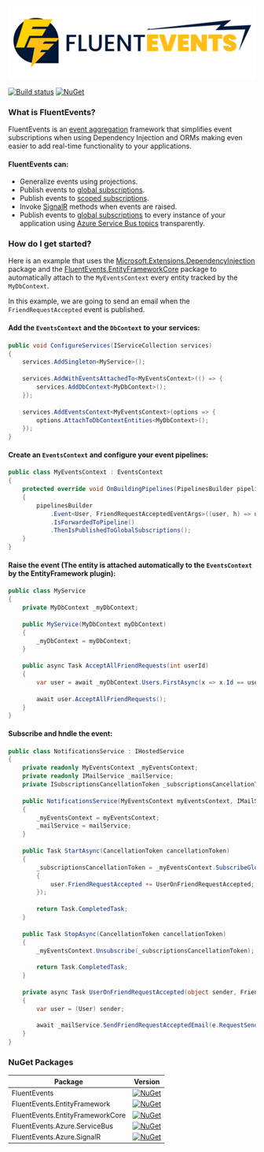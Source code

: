 ![Logo](logo_extended.svg)

[![Build status](https://luca-s.visualstudio.com/FluentEvents/_apis/build/status/FluentEvents-CI)](https://luca-s.visualstudio.com/FluentEvents/_build/latest?definitionId=8) [![NuGet](https://img.shields.io/nuget/v/FluentEvents.svg)](https://www.nuget.org/packages/FluentEvents/)

### What is FluentEvents?
FluentEvents is an [event aggregation](https://martinfowler.com/eaaDev/EventAggregator.html) framework that simplifies event subscriptions when using Dependency Injection and ORMs making even easier to add real-time functionality to your applications.

#### FluentEvents can:
- Generalize events using projections.
- Publish events to [global subscriptions](https://github.com/luca-esse/FluentEvents/wiki/Global-subscriptions).
- Publish events to [scoped subscriptions](https://github.com/luca-esse/FluentEvents/wiki/Scoped-subscriptions).
- Invoke [SignalR](https://github.com/aspnet/AspNetCore/tree/master/src/SignalR) methods when events are raised.
- Publish events to [global subscriptions](https://github.com/luca-esse/FluentEvents/wiki/Global-subscriptions) to every instance of your application using [Azure Service Bus topics](https://azure.microsoft.com/en-us/services/service-bus/) transparently. 

### How do I get started?
Here is an example that uses the [Microsoft.Extensions.DependencyInjection](https://www.nuget.org/packages/Microsoft.Extensions.DependencyInjection) package and the [FluentEvents.EntityFrameworkCore](https://www.nuget.org/packages/FluentEvents.EntityFrameworkCore/) package to automatically attach to the `MyEventsContext` every entity tracked by the `MyDbContext`.

In this example, we are going to send an email when the `FriendRequestAccepted` event is published.

#### Add the `EventsContext` and the `DbContext` to your services:
```csharp
public void ConfigureServices(IServiceCollection services)
{
    services.AddSingleton<MyService>();
    
    services.AddWithEventsAttachedTo<MyEventsContext>(() => {
        services.AddDbContext<MyDbContext>();
    });
    
    services.AddEventsContext<MyEventsContext>(options => {
        options.AttachToDbContextEntities<MyDbContext>();
    });
}
```

#### Create an `EventsContext` and configure your event pipelines:
```csharp
public class MyEventsContext : EventsContext
{
    protected override void OnBuildingPipelines(PipelinesBuilder pipelinesBuilder)
    {
        pipelinesBuilder
            .Event<User, FriendRequestAcceptedEventArgs>((user, h) => user.FriendRequestAccepted += h))
            .IsForwardedToPipeline()
            .ThenIsPublishedToGlobalSubscriptions();
    }
}
```

#### Raise the event (The entity is attached automatically to the `EventsContext` by the EntityFramework plugin):
```csharp
public class MyService 
{    
    private MyDbContext _myDbContext;
    
    public MyService(MyDbContext myDbContext) 
    {
        _myDbContext = myDbContext;
    }

    public async Task AcceptAllFriendRequests(int userId) 
    {
        var user = await _myDbContext.Users.FirstAsync(x => x.Id == userId);
        
        await user.AcceptAllFriendRequests();
    }
}
```

#### Subscribe and hndle the event:
```csharp
public class NotificationsService : IHostedService
{
    private readonly MyEventsContext _myEventsContext;
    private readonly IMailService _mailService;
    private ISubscriptionsCancellationToken _subscriptionsCancellationToken;

    public NotificationsService(MyEventsContext myEventsContext, IMailService mailService)
    {
        _myEventsContext = myEventsContext;
        _mailService = mailService;
    }

    public Task StartAsync(CancellationToken cancellationToken)
    {
        _subscriptionsCancellationToken = _myEventsContext.SubscribeGloballyTo<User>(user =>
        {
            user.FriendRequestAccepted += UserOnFriendRequestAccepted;
        });

        return Task.CompletedTask;
    }

    public Task StopAsync(CancellationToken cancellationToken)
    {
        _myEventsContext.Unsubscribe(_subscriptionsCancellationToken);
        
        return Task.CompletedTask;
    }

    private async Task UserOnFriendRequestAccepted(object sender, FriendRequestAcceptedEventArgs e)
    {
        var user = (User) sender;

        await _mailService.SendFriendRequestAcceptedEmail(e.RequestSender.EmailAddress, user.Id, user.Name);
    }
}
```
### NuGet Packages

| Package                            | Version                                                                                                                                           |
|------------------------------------|:-------------------------------------------------------------------------------------------------------------------------------------------------:|
| FluentEvents                       | [![NuGet](https://img.shields.io/nuget/v/FluentEvents.svg)](https://www.nuget.org/packages/FluentEvents/)                                         |
| FluentEvents.EntityFramework       | [![NuGet](https://img.shields.io/nuget/v/FluentEvents.EntityFramework.svg)](https://www.nuget.org/packages/FluentEvents.EntityFramework/)         |
| FluentEvents.EntityFrameworkCore   | [![NuGet](https://img.shields.io/nuget/v/FluentEvents.EntityFrameworkCore.svg)](https://www.nuget.org/packages/FluentEvents.EntityFrameworkCore/) |
| FluentEvents.Azure.ServiceBus      | [![NuGet](https://img.shields.io/nuget/v/FluentEvents.Azure.ServiceBus.svg)](https://www.nuget.org/packages/FluentEvents.Azure.ServiceBus/)       |
| FluentEvents.Azure.SignalR      | [![NuGet](https://img.shields.io/nuget/v/FluentEvents.Azure.SignalR.svg)](https://www.nuget.org/packages/FluentEvents.Azure.SignalR/)       |
